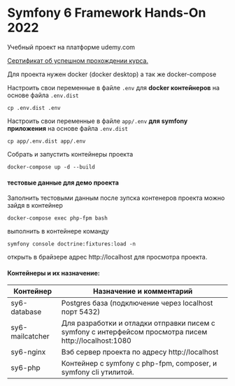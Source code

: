 # Symfony 6 Framework Hands-On 2022

Учебный проект на платформе udemy.com

[Сертификат об успешном прохождении курса.](https://www.udemy.com/certificate/UC-2e3bd54f-ca6e-4658-bdb0-488a776cf0e8/)

Для проекта нужен docker (docker desktop) а так же docker-compose

Настроить свои переменные в файле `.env` для **docker контейнеров** на основе файла `.env.dist`

```shell
cp .env.dist .env
```

Настроить свои переменные в файле `app/.env` **для symfony приложения** на основе файла `.env.dist`

```shell
cp app/.env.dist app/.env
```

Собрать и запустить контейнеры проекта

```shell
docker-compose up -d --build
```

#### тестовые данные для демо проекта

Заполнить тестовыми данным после зупска контенеров проекта можно зайдя в контейнер

```shell
docker-compose exec php-fpm bash
```

выполнить в контейнере команду

```shell
symfony console doctrine:fixtures:load -n
```

открыть в брайзере адрес http://localhost для просмотра проекта.

#### Контейнеры и их назначение:

| Контейнер       | Назначение и комментарий                                                                              |
|-----------------|-------------------------------------------------------------------------------------------------------|
| sy6-database    | Postgres база (подключение через localhost порт 5432)                                                 
| sy6-mailcatcher | Для разработки и отладки отправки писем с symfony с интерфейсом просмотра писем http://localhost:1080 
| sy6-nginx       | Вэб сервер проекта по адресу http://localhost                                                         
| sy6-php         | Контейнер с symfony с php-fpm, composer, и symfony cli утилитой.                                      
